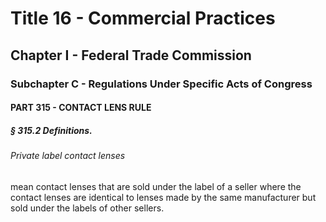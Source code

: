 
# Title 16 - Commercial Practices
## Chapter I - Federal Trade Commission
### Subchapter C - Regulations Under Specific Acts of Congress
#### PART 315 - CONTACT LENS RULE
##### § 315.2 Definitions.
###### Private label contact lenses

mean contact lenses that are sold under the label of a seller where the contact lenses are identical to lenses made by the same manufacturer but sold under the labels of other sellers.
